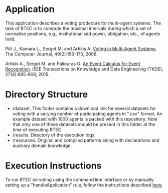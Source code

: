 # Application

This application describes a voting prodecure for multi-agent systems. The task of RTEC is to compute the maximal intervals during which a set of normative positions, e.g., institutionalised power, obligation, etc., of agents hold.

Pitt J., Kamara L., Sergot M. and Artikis A. [
Voting in Multi-Agent Systems](https://doi.org/10.1093/comjnl/bxh164). The Computer Journal, 49(2):156-170, 2006.

Artikis A., Sergot M. and Paliouras G. [An Event Calculus for Event Recognition](http://cer.iit.demokritos.gr/publications/papers/2015/artikis-TKDE14.pdf). IEEE Transactions on Knowledge and Data Engineering (TKDE), 27(4):895-908, 2015.

# Directory Structure
- /dataset. This folder contains a download link for several datasets for voting with a varying number of participating agents in ".csv" format. An example dataset with 1000 agents is packed with this repository. Note that only one of these datasets should be present in this folder at the time of executing RTEC.
- /results. Directory of the execution logs.
- /resources. Original and compiled patterns along with declarations and auxiliary domain knowledge.

# Execution Instructions

To run RTEC on voting using the command line interface or by manually setting up a "handleApplication" rule, follow the instructions described [here](../../README.md).